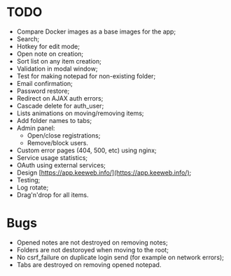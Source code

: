 # TODO

* Compare Docker images as a base images for the app;
* Search;
* Hotkey for edit mode;
* Open note on creation;
* Sort list on any item creation;
* Validation in modal window;
* Test for making notepad for non-existing folder;
* Email confirmation;
* Password restore;
* Redirect on AJAX auth errors;
* Cascade delete for auth_user;
* Lists animations on moving/removing items;
* Add folder names to tabs;
* Admin panel:
    * Open/close registrations;
    * Remove/block users.
* Custom error pages (404, 500, etc) using nginx;
* Service usage statistics;
* OAuth using external services;
* Design [https://app.keeweb.info/](https://app.keeweb.info/);
* Testing;
* Log rotate;
* Drag'n'drop for all items.

# Bugs

* Opened notes are not destroyed on removing notes;
* Folders are not destoroyed when moving to the root;
* No csrf_failure on duplicate login send (for example on network errors);
* Tabs are destroyed on removing opened notepad.
